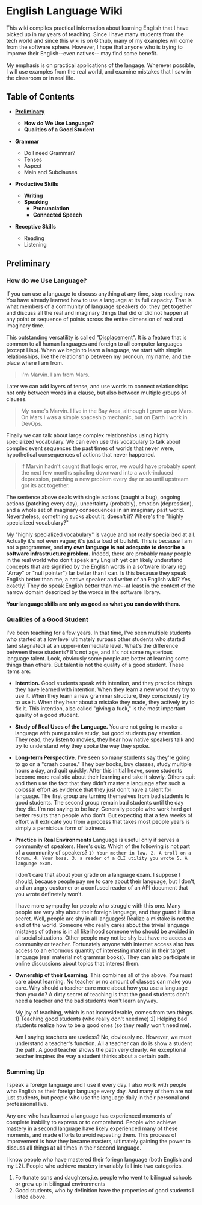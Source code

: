 # English Language Wiki

This wiki compiles practical information about learning English that I have
picked up in my years of teaching. Since I have many students from the tech
world and since this wiki is on Github, many of my examples will come from the
software sphere. However, I hope that anyone who is trying to improve their
English--even natives-- may find some benefit. 


My emphasis is on practical applications of the langage. Wherever possible, I
will use examples from the real world, and examine mistakes that I saw in the
classroom or in real life.



## Table of Contents
* [**Preliminary**](https://github.com/MattDodsonEnglish/English-Learning-Wiki/blob/master/README.md#preliminary)
  * **How do We Use Language?**
  * **Qualities of a Good Student**
* **Grammar**
   * Do I need Grammar?
   * Tenses
   * Aspect
   * Main and Subclauses
   
* **Productive Skills**
  * **Writing**
  * **Speaking**
    * **Pronunciation**
    * **Connected Speech**
* **Receptive Skills**
   * Reading
   * Listening

## Preliminary

### How do we Use Language?

If you can use a language to discuss anything at any time, stop reading now. You
have already learned how to use a language at its full capacity. That is what
members of a community of language speakers do: they get together and
discuss all the real and imaginary things that did or did not happen at any
point or sequence of points across the entire dimension of real and imaginary time. 

This outstanding versatility is called
["Displacement"](https://en.wikipedia.org/wiki/Displacement_(linguistics)). It
is a feature that is common to all human languages and foreign to all computer
languages (except Lisp). When we begin to learn a language, we start with simple
relationships, like the relationship between my pronoun, my name, and the place
where I am from.

>I'm Marvin. I am from Mars.

Later we can add layers of tense, and use words to connect relationships not
only between words in a clause, but also between multiple groups of clauses.

>My name's Marvin. I live in the Bay Area, although I grew up on Mars. On Mars I
>was a simple spaceship mechanic, but on Earth I work in DevOps.

Finally we can talk about large complex relationships using highly specialized
vocabulary. We can even use this vocabulary to talk about complex event
sequences the past times of worlds that never were, hypothetical consequences
of actions that never happened.

>If Marvin hadn't caught that logic error, we would have probably spent the next
few months spiraling downward into a work-induced depression, patching a new
problem every day or so until upstream got its act together.

The sentence above deals with single actions (caught a bug), ongoing actions
(patching every day), uncertainty (probably), emotion (depression), and a whole
set of imaginary consequences in an imaginary past world. Nevertheless,
something sucks about it, doesn't it? Where's the "highly specialized vocabulary?"

My "highly specialized vocabulary" is vague and not really
specialized at all. Actually it's not even vague; it's just a load of bullshit.
This is because I am not a programmer, and **my own
language is not adequate to describe a software infrastructure problem.** Indeed,
there are probably many people in the real world who don't speak any English yet
can likely understand concepts that are signified by the English words in a
software library (eg "Array" or "null pointer") far better than I can. Is this
because they speak English better than me, a native speaker and writer of an
English wiki?  Yes, exactly! They do speak English better than me--at least in
the context of the narrow domain described by the words in the software library.

**Your language skills are only as good as what you can do with them.**

### Qualities of a Good Student

I've been teaching for a few years. In that time, I've seen multiple students who started
at a low level ultimately surpass other students who started (and stagnated) at
an upper-intermediate level. What's the difference between these students? It's
not age, and it's not some mysterious language talent. Look, obviously some
people are better at learning some things than others. But talent is not the
quality of a good student. These items are:

* **Intention.** Good students speak with intention, and they practice things
  they have learned with intention. When they learn a new word they try to use
  it. When they learn a new grammar structure, they consciously try to use it.
  When they hear about a mistake they made, they actively try to fix it. This
  intention, also called "giving a fuck," is the most important quality of a
  good student. 

* **Study of Real Uses of the Language.** You are not going to master a language
  with pure passive study, but good students pay attention. They read, they
  listen to movies, they hear how native speakers talk and try to understand
  why they spoke the way they spoke.

* **Long-term Perspective.**
  I've seen so many students say they're going to go
  on a "crash course." They buy books, buy classes, study multiple hours a day,
  and quit quickly. After this initial heave, some students become more
  realistic about their learning and take it slowly. Others quit and then use
  the fact that they didn't master a language after such a colossal effort as
  evidence that they just don't have a talent for language. The first group are
  turning themselves from bad students to good students. The second group remain
  bad students until the day they die. I'm not saying to be lazy. Generally
  people who work hard get better results than people who don't. But expecting
  that a few weeks of effort will extricate you from a process that takes most
  people years is simply a pernicious form of laziness. 

* **Practice in Real Environments** Language is useful only if serves a
  community of speakers. Here's quiz. Which of the following is not part of a
  community of speakers? 
   `1) Your mother in law. 2. A troll on a forum. 4. Your boss. 3. a reader of a
       CLI utility you wrote 5. A language exam.`
  
  I don't care that about your grade on a language exam. I suppose I should,
  because people pay me to care about their language, but I don't, and 
  an angry customer
  or a confused reader of an API document that you wrote definetely won't.

  I have more sympathy for people who struggle with this one.
  Many people are very shy about their
  foreign language, and they guard it like a secret. Well, people are shy
  in all languages! Realize a
  mistake is not the end of the world. Someone who really cares about the
  trivial language mistakes of others is in all likelihood someone who should be
  avoided in all social situations. Other people may not be shy
  but have no access a community or
  teacher. Fortunately anyone with internet access also has access to an
  enormous quantity of interesting material in their target language (real
  material not grammar books). They can also participate in online discussions
  about topics that interest them.

* **Ownership of their Learning.** This combines all of the above. You must
    care about learning. No teacher or no amount of classes can make you care.
    Why should a teacher care more about how you use a language than you do? A dirty secret of teaching is that the good students don't need a teacher and
    the bad students won't learn anyway. 
    
    My joy of teaching, which is not inconsiderable, comes from two things. 1) Teaching
    good students (who really don't need me) 2) Helping bad students realize how to be a good ones
    (so they really won't need me). 

    Am I saying teachers are useless? No, obviously no. However, we
    must understand a teacher's function. All a teacher can do is show a student
    the path. A good
    teacher shows the path very clearly. An exceptional teacher inspires the
    way a student thinks about a certain path.
  

### Summing Up  
  I speak a foreign language and I use it every day. I also work
  with people who English as their foreign language every day. And
  many of them are not just students, but people who use the language 
  daily in their personal and professional live.
  
  Any one who has learned a language has experienced moments
  of complete inability to express or to comprehend. People
  who achieve mastery in a second language have likely experienced many of these
  moments, and made efforts to avoid repeating them. This process of improvement
  is how they became masters, ultimately gaining the power
  to discuss all things at all times in their second language.
  
  I know people who have mastered their foriegn language (both English and my L2).
  People who achieve mastery invariably fall into two categories.
  1. Fortunate sons and daughters,i.e. people who went to bilingual
  schools or grew up in bilingual environments 
  2. Good students, who by definition have the properties of good students I
     listed above.
